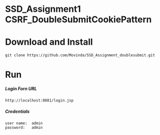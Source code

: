 # SSD_Assignment1 CSRF_DoubleSubmitCookiePattern
# Download and Install
```
git clone https://github.com/Movinda/SSD_Assignment_doublesubmit.git
```
# Run
##### Login Forn URL
```
http://localhost:8081/login.jsp
```
##### Credentials
```
user name:  admin
password:   admin
```
